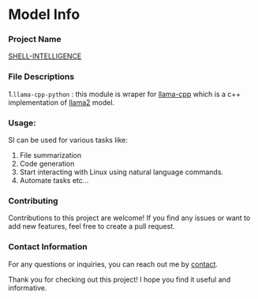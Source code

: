 #  Model Info

### Project Name
[SHELL-INTELLIGENCE](https://github.com/guna-sd/SI/blob/main/about/si.md)

### File Descriptions
1.`llama-cpp-python` : this module is wraper for [llama-cpp](https://github.com/ggerganov/llama.cpp) which is a c++ implementation of [llama2](https://en.wikipedia.org/wiki/LLaMA) model.

### Usage:

SI can be used for various tasks like:

1. File summarization
2. Code generation 
3. Start interacting with Linux using natural language commands.
4. Automate tasks etc...

### Contributing
Contributions to this project are welcome! If you find any issues or want to add new features, feel free to create a pull request.

### Contact Information
For any questions or inquiries, you can reach out me by [contact](shellbotquery@gmail.com).

Thank you for checking out this project! I hope you find it useful and informative.

